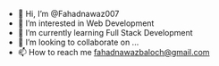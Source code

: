 - 👋 Hi, I’m @Fahadnawaz007
- 👀 I’m interested in Web Development
- 🌱 I’m currently learning Full Stack Development
- 💞️ I’m looking to collaborate on ...
- 📫 How to reach me fahadnawazbaloch@gmail.com

<!---
Fahadnawaz007/Fahadnawaz007 is a ✨ special ✨ repository because its `README.md` (this file) appears on your GitHub profile.
You can click the Preview link to take a look at your changes.
--->
